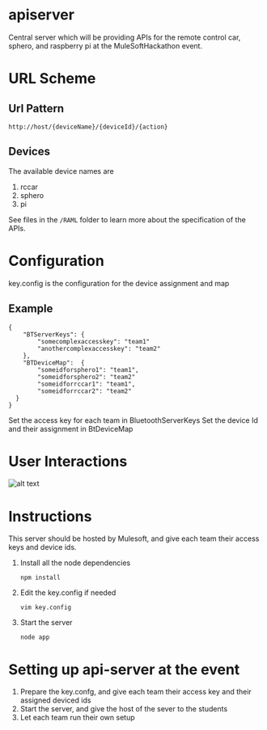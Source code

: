 apiserver
=========

Central server which will be providing APIs for the remote control car, sphero,
and raspberry pi at the MuleSoftHackathon event.

URL Scheme
==========

Url Pattern
-----------
```
http://host/{deviceName}/{deviceId}/{action}
```

Devices
-------
The available device names are

1. rccar
2. sphero
3. pi

See files in the `/RAML` folder to learn more about the specification of the APIs.

Configuration
=============

key.config is the configuration for the device assignment and map

Example
------
```
{
	"BTServerKeys": {
		"somecomplexaccesskey": "team1"
		"anothercomplexaccesskey": "team2"
	},
	"BTDeviceMap":  {
	    "someidforsphero1": "team1",
	    "someidforsphero2": "team2"
	    "someidforrccar1": "team1",
	    "someidforrccar2": "team2"
  }
}
```
Set the access key for each team in BluetoothServerKeys
Set the device Id and their assignment in BtDeviceMap

User Interactions
=================

![alt text](http://i.imgur.com/CpXXlxq.png "Logo Title Text 1")

Instructions
============
This server should be hosted by Mulesoft, and give each team their access keys and device ids.

1. Install all the node dependencies
	```
	npm install
	```
2. Edit the key.config if needed
	```
	vim key.config
	```
3. Start the server
	```
	node app
	```

Setting up api-server at the event
=========================
1. Prepare the key.confg, and give each team their access key and their assigned deviced ids
2. Start the server, and give the host of the sever to the students
3. Let each team run their own setup
